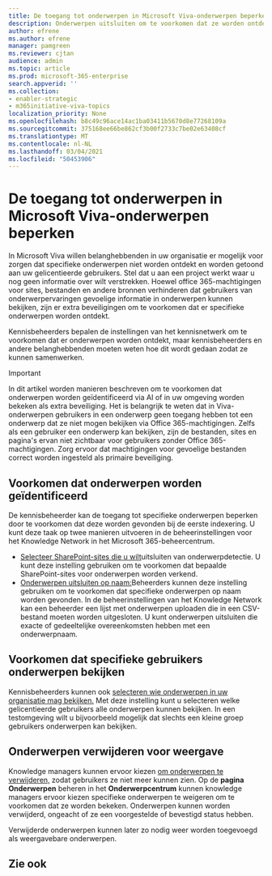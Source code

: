 ```yaml
---
title: De toegang tot onderwerpen in Microsoft Viva-onderwerpen beperken
description: Onderwerpen uitsluiten om te voorkomen dat ze worden ontdekt.
author: efrene
ms.author: efrene
manager: pamgreen
ms.reviewer: cjtan
audience: admin
ms.topic: article
ms.prod: microsoft-365-enterprise
search.appverid: ''
ms.collection:
- enabler-strategic
- m365initiative-viva-topics
localization_priority: None
ms.openlocfilehash: b8c49c96ace14ac1ba03411b5670d8e77268109a
ms.sourcegitcommit: 375168ee66be862cf3b00f2733c7be02e63408cf
ms.translationtype: MT
ms.contentlocale: nl-NL
ms.lasthandoff: 03/04/2021
ms.locfileid: "50453906"
---
```

# <a name="restrict-access-to-topics-in-microsoft-viva-topics"></a>De toegang tot onderwerpen in Microsoft Viva-onderwerpen beperken

In Microsoft Viva willen belanghebbenden in uw organisatie er mogelijk voor zorgen dat specifieke onderwerpen niet worden ontdekt en worden getoond aan uw gelicentieerde gebruikers. Stel dat u aan een project werkt waar u nog geen informatie over wilt verstrekken. Hoewel office 365-machtigingen voor sites, bestanden en andere bronnen verhinderen dat gebruikers van onderwerpervaringen gevoelige informatie in onderwerpen kunnen bekijken, zijn er extra beveiligingen om te voorkomen dat er specifieke onderwerpen worden ontdekt.

Kennisbeheerders bepalen de instellingen van het kennisnetwerk om te voorkomen dat er onderwerpen worden ontdekt, maar kennisbeheerders en andere belanghebbenden moeten weten hoe dit wordt gedaan zodat ze kunnen samenwerken.

> [!Important] 
> In dit artikel worden manieren beschreven om te voorkomen dat onderwerpen worden geïdentificeerd via AI of in uw omgeving worden bekeken als extra beveiliging. Het is belangrijk te weten dat in Viva-onderwerpen gebruikers in een onderwerp geen toegang hebben tot een onderwerp dat ze niet mogen bekijken via Office 365-machtigingen. Zelfs als een gebruiker een onderwerp kan bekijken, zijn de bestanden, sites en pagina's ervan niet zichtbaar voor gebruikers zonder Office 365-machtigingen. Zorg ervoor dat machtigingen voor gevoelige bestanden correct worden ingesteld als primaire beveiliging.

## <a name="prevent-topics-from-being-identified"></a>Voorkomen dat onderwerpen worden geïdentificeerd

De kennisbeheerder kan de toegang tot specifieke onderwerpen beperken door te voorkomen dat deze worden gevonden bij de eerste indexering. U kunt deze taak op twee manieren uitvoeren in de beheerinstellingen voor het Knowledge Network in het Microsoft 365-beheercentrum.
 
- [Selecteer SharePoint-sites die u wilt](https://docs.microsoft.com/microsoft-365/knowledge/topic-experiences-discovery#select-sharepoint-topic-sources)uitsluiten van onderwerpdetectie. U kunt deze instelling gebruiken om te voorkomen dat bepaalde SharePoint-sites voor onderwerpen worden verkend.
- [Onderwerpen uitsluiten op naam:](https://docs.microsoft.com/microsoft-365/knowledge/topic-experiences-discovery#exclude-topics-by-name)Beheerders kunnen deze instelling gebruiken om te voorkomen dat specifieke onderwerpen op naam worden gevonden. In de beheerinstellingen van het Knowledge Network kan een beheerder een lijst met onderwerpen uploaden die in een CSV-bestand moeten worden uitgesloten. U kunt onderwerpen uitsluiten die exacte of gedeeltelijke overeenkomsten hebben met een onderwerpnaam.

## <a name="prevent-topics-from-being-viewed-by-specific-users"></a>Voorkomen dat specifieke gebruikers onderwerpen bekijken

Kennisbeheerders kunnen ook [selecteren wie onderwerpen in uw organisatie mag bekijken.](https://docs.microsoft.com/microsoft-365/knowledge/topic-experiences-knowledge-rules) Met deze instelling kunt u selecteren welke gelicentieerde gebruikers alle onderwerpen kunnen bekijken. In een testomgeving wilt u bijvoorbeeld mogelijk dat slechts een kleine groep gebruikers onderwerpen kan bekijken.

## <a name="remove-topics-from-being-viewed"></a>Onderwerpen verwijderen voor weergave

Knowledge managers kunnen ervoor kiezen [om onderwerpen te verwijderen,](https://docs.microsoft.com/microsoft-365/knowledge/manage-topics) zodat gebruikers ze niet meer kunnen zien. Op de **pagina Onderwerpen** beheren in het **Onderwerpcentrum** kunnen knowledge managers ervoor kiezen specifieke onderwerpen te weigeren om te voorkomen dat ze worden bekeken. Onderwerpen kunnen worden verwijderd, ongeacht of ze een voorgestelde of bevestigd status hebben.

Verwijderde onderwerpen kunnen later zo nodig weer worden toegevoegd als weergavebare onderwerpen. 


## <a name="see-also"></a>Zie ook



  






